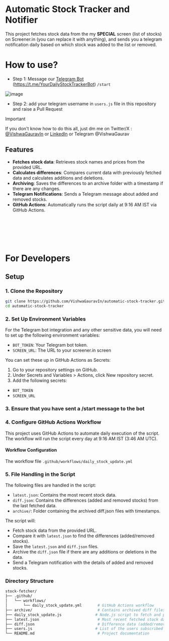 # Automatic Stock Tracker and Notifier

This project fetches stock data from the my **SPECIAL** screen (list of stocks) on Screener.in (you can replace it with anything), and sends you a telegram notification daily based on which stock was added to the list or removed.

# How to use? 
- Step 1: Message our [Telegram Bot](https://t.me/YourDailyStockTrackerBot) (https://t.me/YourDailyStockTrackerBot) `/start`

![image](https://github.com/user-attachments/assets/68c00f39-6836-4d85-b844-0f560d274a40)

- Step 2: add your telegram username in `users.js` file in this repository and raise a Pull Request 

> [!IMPORTANT]  
> If you don't know how to do this all, just dm me on Twitter/X : [@VishwaGauravIn](https://x.com/vishwagauravin) or [LinkedIn](https://www.linkedin.com/in/vishwagauravin/) or Telegram @VishwaGaurav

## Features

- **Fetches stock data**: Retrieves stock names and prices from the provided URL.
- **Calculates differences**: Compares current data with previously fetched data and calculates additions and deletions.
- **Archiving**: Saves the differences to an archive folder with a timestamp if there are any changes.
- **Telegram Notifications**: Sends a Telegram message about added and removed stocks.
- **GitHub Actions**: Automatically runs the script daily at 9:16 AM IST via GitHub Actions.

&nbsp;
-----

&nbsp;

# For Developers 
## Setup

### 1. Clone the Repository

```bash
git clone https://github.com/VishwaGauravIn/automatic-stock-tracker.git
cd automatic-stock-tracker
```
### 2. Set Up Environment Variables
For the Telegram bot integration and any other sensitive data, you will need to set up the following environment variables:

- `BOT_TOKEN`: Your Telegram bot token.
- `SCREEN_URL`: The URL to your screener.in screen

You can set these up in GitHub Actions as Secrets:

1. Go to your repository settings on GitHub.
2. Under Secrets and Variables > Actions, click New repository secret.
3. Add the following secrets:
- `BOT_TOKEN`
- `SCREEN_URL`

### 3. Ensure that you have sent a /start message to the bot

### 4. Configure GitHub Actions Workflow
This project uses GitHub Actions to automate daily execution of the script. The workflow will run the script every day at 9:16 AM IST (3:46 AM UTC).

#### Workflow Configuration
The workflow file `.github/workflows/daily_stock_update.yml`

### 5. File Handling in the Script
The following files are handled in the script:

- `latest.json`: Contains the most recent stock data.
- `diff.json`: Contains the differences (added and removed stocks) from the last fetched data.
- `archive/`: Folder containing the archived diff.json files with timestamps.

The script will:

- Fetch stock data from the provided URL.
- Compare it with `latest.json` to find the differences (added/removed stocks).
- Save the `latest.json` and `diff.json` files.
- Archive the `diff.json` file if there are any additions or deletions in the data.
- Send a Telegram notification with the details of added and removed stocks.

### Directory Structure

```bash
stock-fetcher/
├── .github/
│   └── workflows/
│       └── daily_stock_update.yml       # GitHub Actions workflow
├── archive/                             # Contains archived diff files
├── daily_stock_update.js               # Node.js script to fetch and process stock data
├── latest.json                          # Most recent fetched stock data
├── diff.json                            # Difference data (added/removed stocks)
├── users.js                            # List of the users subscribed to the notification
└── README.md                            # Project documentation
```
